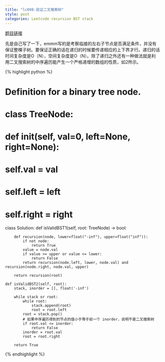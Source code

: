 ```yaml
---
title: "lc098.验证二叉搜索树"
style: post
categories: Leetcode recursion BST stack
---
```


[题目链接](https://leetcode-cn.com/problems/validate-binary-search-tree/submissions/)

先是自己写了一下，emmm写的是考察临接的左右子节点是否满足条件，并没有保证整棵子树。要保证正确的话在递归的时候要传递相应的上下界才行。递归的话时间复杂度是O（N），空间复杂度是O（N）。除了递归之外还有一种做法就是利用二叉搜索树的中序遍历能产生一个严格递增的数组的性质，如2所示。

{% highlight python %}

# Definition for a binary tree node.
# class TreeNode:
#     def __init__(self, val=0, left=None, right=None):
#         self.val = val
#         self.left = left
#         self.right = right
class Solution:
    def isValidBST1(self, root: TreeNode) -> bool:

        def recursion(node, lower=float("-inf"), upper=float("inf")):
            if not node:
                return True
            value = node.val
            if value >= upper or value <= lower:
                return False
            return recursion(node.left, lower, node.val) and recursion(node.right, node.val, upper)

        return recursion(root)

    def isValidBST2(self, root):
        stack, inorder = [], float('-inf')
        
        while stack or root:
            while root:
                stack.append(root)
                root = root.left
            root = stack.pop()
            # 如果中序遍历得到的节点的值小于等于前一个 inorder，说明不是二叉搜索树
            if root.val <= inorder:
                return False
            inorder = root.val
            root = root.right

        return True
{% endhighlight %}


